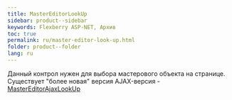```yaml
---
title: MasterEditorLookUp
sidebar: product--sidebar
keywords: Flexberry ASP-NET, Архив
toc: true
permalink: ru/master-editor-look-up.html
folder: product--folder
lang: ru
---
```


Данный контрол нужен для выбора мастерового объекта на странице. Существует "более новая" версия AJAX-версия - [MasterEditorAjaxLookUp](master-editor-ajax-look-up.html)